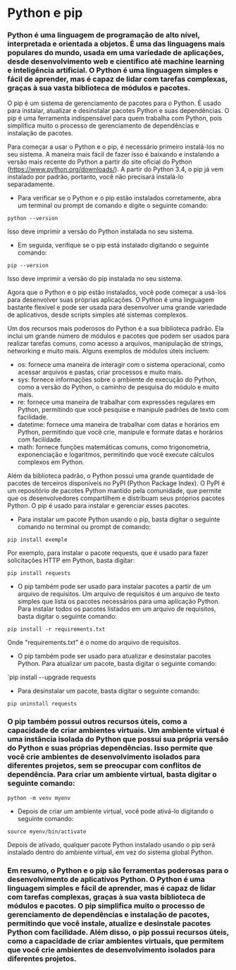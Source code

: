 # Python e pip
### Python é uma linguagem de programação de alto nível, interpretada e orientada a objetos. É uma das linguagens mais populares do mundo, usada em uma variedade de aplicações, desde desenvolvimento web e científico até machine learning e inteligência artificial. O Python é uma linguagem simples e fácil de aprender, mas é capaz de lidar com tarefas complexas, graças à sua vasta biblioteca de módulos e pacotes.

O pip é um sistema de gerenciamento de pacotes para o Python. É usado para instalar, atualizar e desinstalar pacotes Python e suas dependências. O pip é uma ferramenta indispensável para quem trabalha com Python, pois simplifica muito o processo de gerenciamento de dependências e instalação de pacotes.

Para começar a usar o Python e o pip, é necessário primeiro instalá-los no seu sistema. A maneira mais fácil de fazer isso é baixando e instalando a versão mais recente do Python a partir do site oficial do Python (https://www.python.org/downloads/). A partir do Python 3.4, o pip já vem instalado por padrão, portanto, você não precisará instalá-lo separadamente.

- Para verificar se o Python e o pip estão instalados corretamente, abra um terminal ou prompt de comando e digite o seguinte comando:

`python --version`

Isso deve imprimir a versão do Python instalada no seu sistema. 

- Em seguida, verifique se o pip está instalado digitando o seguinte comando:

`pip --version`

Isso deve imprimir a versão do pip instalada no seu sistema.

Agora que o Python e o pip estão instalados, você pode começar a usá-los para desenvolver suas próprias aplicações. O Python é uma linguagem bastante flexível e pode ser usada para desenvolver uma grande variedade de aplicativos, desde scripts simples até sistemas complexos.

Um dos recursos mais poderosos do Python é a sua biblioteca padrão. Ela inclui um grande número de módulos e pacotes que podem ser usados para realizar tarefas comuns, como acesso a arquivos, manipulação de strings, networking e muito mais. Alguns exemplos de módulos úteis incluem:
- os: fornece uma maneira de interagir com o sistema operacional, como acessar arquivos e pastas, criar processos e muito mais.
- sys: fornece informações sobre o ambiente de execução do Python, como a versão do Python, o caminho de pesquisa do módulo e muito mais.
- re: fornece uma maneira de trabalhar com expressões regulares em Python, permitindo que você pesquise e manipule padrões de texto com facilidade.
- datetime: fornece uma maneira de trabalhar com datas e horários em Python, permitindo que você crie, manipule e formate datas e horários com facilidade.
- math: fornece funções matemáticas comuns, como trigonometria, exponenciação e logaritmos, permitindo que você execute cálculos complexos em Python.

Além da biblioteca padrão, o Python possui uma grande quantidade de pacotes de terceiros disponíveis no PyPI (Python Package Index). O PyPI é um repositório de pacotes Python mantido pela comunidade, que permite que os desenvolvedores compartilhem e distribuam seus próprios pacotes Python. O pip é usado para instalar e gerenciar esses pacotes.

- Para instalar um pacote Python usando o pip, basta digitar o seguinte comando no terminal ou prompt de comando:

`pip install exemple`

Por exemplo, para instalar o pacote requests, que é usado para fazer solicitações HTTP em Python, basta digitar:

`pip install requests`

- O pip também pode ser usado para instalar pacotes a partir de um arquivo de requisitos. Um arquivo de requisitos é um arquivo de texto simples que lista os pacotes necessários para uma aplicação Python. Para instalar todos os pacotes listados em um arquivo de requisitos, basta digitar o seguinte comando:

`pip install -r requirements.txt`

Onde "requirements.txt" é o nome do arquivo de requisitos.

- O pip também pode ser usado para atualizar e desinstalar pacotes Python. Para atualizar um pacote, basta digitar o seguinte comando:

`pip install --upgrade requests

- Para desinstalar um pacote, basta digitar o seguinte comando:

`pip uninstall requests`

### O pip também possui outros recursos úteis, como a capacidade de criar ambientes virtuais. Um ambiente virtual é uma instância isolada do Python que possui sua própria versão do Python e suas próprias dependências. Isso permite que você crie ambientes de desenvolvimento isolados para diferentes projetos, sem se preocupar com conflitos de dependência. Para criar um ambiente virtual, basta digitar o seguinte comando:
`python -m venv myenv`

- Depois de criar um ambiente virtual, você pode ativá-lo digitando o seguinte comando:

`source myenv/bin/activate`

Depois de ativado, qualquer pacote Python instalado usando o pip será instalado dentro do ambiente virtual, em vez do sistema global Python.
### Em resumo, o Python e o pip são ferramentas poderosas para o desenvolvimento de aplicativos Python. O Python é uma linguagem simples e fácil de aprender, mas é capaz de lidar com tarefas complexas, graças à sua vasta biblioteca de módulos e pacotes. O pip simplifica muito o processo de gerenciamento de dependências e instalação de pacotes, permitindo que você instale, atualize e desinstale pacotes Python com facilidade. Além disso, o pip possui recursos úteis, como a capacidade de criar ambientes virtuais, que permitem que você crie ambientes de desenvolvimento isolados para diferentes projetos.
